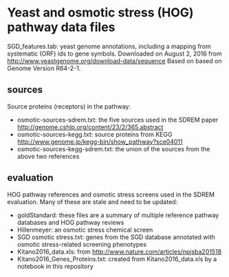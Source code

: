 # Yeast and osmotic stress (HOG) pathway data files

SGD_features.tab: yeast genome annotations, including a mapping from systematic
(ORF) ids to gene symbols.  Downloaded on August 2, 2016 from
http://www.yeastgenome.org/download-data/sequence  Based on based on Genome
Version R64-2-1.

## sources
Source proteins (receptors) in the pathway:
- osmotic-sources-sdrem.txt: the five sources used in the SDREM paper
http://genome.cshlp.org/content/23/2/365.abstract
- osmotic-sources-kegg.txt: source proteins from KEGG
http://www.genome.jp/kegg-bin/show_pathway?sce04011
- osmotic-sources-kegg-sdrem.txt: the union of the sources from the above
two references

## evaluation
HOG pathway references and osmotic stress screens used in the SDREM evaluation.
Many of these are stale and need to be updated:
- goldStandard: these files are a summary of multiple reference pathway
databases and HOG pathway reviews
- Hillenmeyer: an osmotic stress chemical screen
- SGD osmotic stress.txt: genes from the SGD database annotated with
osmotic stress-related screening phenotypes
- Kitano2016_data.xls: from http://www.nature.com/articles/npjsba201518
- Kitano2016_Genes_Proteins.txt: created from Kitano2016_data.xls by
a notebook in this repository
